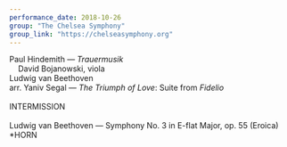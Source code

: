 ```yaml
---
performance_date: 2018-10-26
group: "The Chelsea Symphony"
group_link: "https://chelseasymphony.org"
---
```

Paul Hindemith — _Trauermusik_<br/>
&nbsp;&nbsp;&nbsp;&nbsp;David Bojanowski, viola<br/>
Ludwig van Beethoven<br/>
arr. Yaniv Segal — _The Triumph of Love_: Suite from _Fidelio_<br/>
<br/>
INTERMISSION<br/>
<br/>
Ludwig van Beethoven — Symphony No. 3 in E-flat Major, op. 55 (Eroica)<br/>
*HORN
